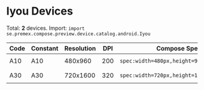 # Iyou Devices

Total: **2** devices. Import: `import se.premex.compose.preview.device.catalog.android.Iyou`

| Code | Constant | Resolution | DPI | Compose Spec | Preview Usage |
|------|----------|------------|-----|-------------|---------------|
| A10 | A10 | 480x960 | 200 | `spec:width=480px,height=960px,dpi=200` | `@Preview(device = Iyou.A10)` |
| A30 | A30 | 720x1600 | 320 | `spec:width=720px,height=1600px,dpi=320` | `@Preview(device = Iyou.A30)` |

<!-- Generated automatically. Do not edit manually. -->
